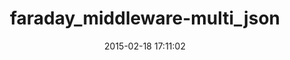 ---
layout: post
title:  "faraday_middleware-multi_json"
repo:   "denro/faraday_middleware-multi_json"
date:   2015-02-18 17:11:02
gemurl: https://www.github.com/denro/faraday_middleware-multi_json
---